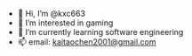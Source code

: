 - 👋 Hi, I’m @kxc663
- 👀 I’m interested in gaming
- 🌱 I’m currently learning software engineering
- 📫 email: kaitaochen2001@gmail.com

<!---
kxc663/kxc663 is a ✨ special ✨ repository because its `README.md` (this file) appears on your GitHub profile.
You can click the Preview link to take a look at your changes.
--->
